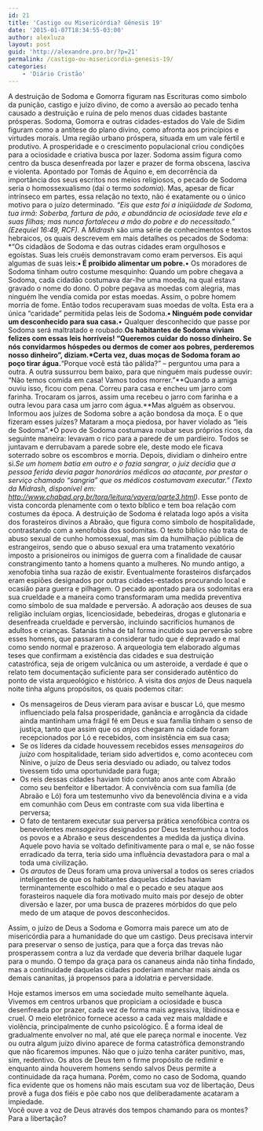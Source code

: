 ```yaml
---
id: 21
title: 'Castigo ou Misericórdia? Gênesis 19'
date: '2015-01-07T18:34:55-03:00'
author: alexluza
layout: post
guid: 'http://alexandre.pro.br/?p=21'
permalink: /castigo-ou-misericordia-genesis-19/
categories:
    - 'Diário Cristão'
---
```


A destruição de Sodoma e Gomorra figuram nas Escrituras como simbolo da punição, castigo e juízo divino, de como a aversão ao pecado tenha causado a destruição e ruína de pelo menos duas cidades bastante prósperas. Sodoma, Gomorra e outras cidades-estados do Vale de Sidim figuram como a antítese do plano divino, como afronta aos princípios e virtudes morais. Uma região urbano próspera, situada em um vale fértil e produtivo. A prosperidade e o crescimento populacional criou condições para a ociosidade e criativa busca por lazer. Sodoma assim figura como centro da busca desenfreada por lazer e prazer de forma obscena, lasciva e violenta. Apontado por Tomás de Áquino e, em decorrência da importância dos seus escritos nos meios religiosos, o pecado de Sodoma seria o homossexualismo (daí o termo *sodomia*). Mas, apesar de ficar intrínseco em partes, essa relação no texto, não é exatamente ou o único motivo para o juízo determinado. *“Eis que esta foi a iniqüidade de Sodoma, tua irmã: Soberba, fartura de pão, e abundância de ociosidade teve ela e suas filhas; mas nunca fortaleceu a mão do pobre e do necessitado.” (Ezequiel 16:49, RCF)*. A *Midrash* são uma série de conhecimentos e textos hebraicos, os quais descrevem em mais detalhes os pecados de Sodoma: *“Os cidadãos de Sodoma e das outras cidades eram orgulhosos e egoístas. Suas leis cruéis demonstravam como eram perversos. Eis aqui algumas de suas leis:**• É proibido alimentar um pobre.**• Os moradores de Sodoma tinham outro costume mesquinho: Quando um pobre chegava a Sodoma, cada cidadão costumava dar-lhe uma moeda, na qual estava gravado o nome do dono. O pobre pegava as moedas com alegria, mas ninguém lhe vendia comida por estas moedas. Assim, o pobre homem morria de fome. Então todos recuperavam suas moedas de volta. Esta era a única “caridade” permitida pelas leis de Sodoma.**• Ninguém pode convidar um desconhecido para sua casa.**• Qualquer desconhecido que passe por Sodoma será maltratado e roubado.**Os habitantes de Sodoma viviam felizes com essas leis horríveis! “Queremos cuidar do nosso dinheiro. Se nós convidarmos hóspedes ou dermos de comer aos pobres, perderemos nosso dinheiro”, diziam.*Certa vez, duas moças de Sodoma foram ao poço tirar água.**“Porque você está tão pálida?” – perguntou uma para a outra. A outra sussurrou bem baixo, para que ninguém mais pudesse ouvir: “Não temos comida em casa! Vamos todos morrer.”**Quando a amiga ouviu isso, ficou com pena. Correu para casa e encheu um jarro com farinha. Trocaram os jarros, assim uma recebeu o jarro com farinha e a outra levou para casa um jarro com água.**Mas alguém as observou. Informou aos juízes de Sodoma sobre a ação bondosa da moça. E o que fizeram esses juízes? Mataram a moça piedosa, por haver violado as “leis de Sodoma”.*O povo de Sodoma costumava roubar seus próprios ricos, da seguinte maneira: levavam o rico para a parede de um pardieiro. Todos se juntavam e derrubavam a parede sobre ele, deste modo ele ficava soterrado sobre os escombros e morria. Depois, dividiam o dinheiro entre si.*Se um homem batia em outro e o fazia sangrar, o juiz decidia que a pessoa ferida devia pagar honorários médicos ao atacante, por prestar o serviço chamado “sangria” que os médicos costumavam executar.” (Texto da Midrash, disponível em: http://www.chabad.org.br/tora/leitura/vayera/parte3.html)*. Esse ponto de vista concorda plenamente com o texto bíblico e tem boa relação com costumes da época. A destruição de Sodoma é relatada logo após a visita dos forasteiros divinos a Abraão, que figura como símbolo de hospitalidade, contrastando com a xenofobia dos sodomitas. O texto bíblico não trata de abuso sexual de cunho homossexual, mas sim da humilhação pública de estrangeiros, sendo que o abuso sexual era uma tratamento vexatório imposto a prisioneiros ou inimigos de guerra com a finalidade de causar constrangimento tanto a homens quanto a mulheres. No mundo antigo, a xenofobia tinha sua razão de existir. Eventualmente forasteiros disfarçados eram espiões designados por outras cidades-estados procurando local e ocasião para guerra e pilhagem. O pecado apontado para os sodomitas era sua crueldade e a maneira como transformaram uma medida preventiva como símbolo de sua maldade e perversão. A adoração aos deuses de sua religião incluíam orgias, licenciosidade, bebedeiras, drogas e glutonaria e desenfreada crueldade e perversão, incluindo sacrifícios humanos de adultos e crianças. Satanás tinha de tal forma incutido sua perversão sobre esses homens, que passaram a considerar tudo que é depravado e mal como sendo normal e prazeroso. A arqueologia tem elaborado algumas teses que confirmam a existência das cidades e sua destruição catastrófica, seja de origem vulcânica ou um asteroide, a verdade é que o relato tem documentação suficiente para ser considerado autêntico do ponto de vista arqueológico e histórico. A visita dos *anjos* de Deus naquela noite tinha alguns propósitos, os quais podemos citar:

- Os mensageiros de Deus vieram para avisar e buscar Ló, que mesmo influenciado pela falsa prosperidade, ganância e arrogância da cidade ainda mantinham uma frágil fé em Deus e sua família tinham o senso de justiça, tanto que assim que os *anjos* chegaram na cidade foram recepcionados por Ló e recebidos, com insistência em sua casa;
- Se os líderes da cidade houvessem recebidos esses *mensageiros do juízo* com hospitalidade, teriam sido advertidos e, como aconteceu com Nínive, o juízo de Deus seria desviado ou adiado, ou talvez todos tivessem tido uma oportunidade para fuga;
- Os reis dessas cidades haviam tido contato anos ante com Abraão como seu benfeitor e libertador. A convivência com sua família (de Abraão e Ló) fora um testemunho vivo da benevolência divina e a vida em comunhão com Deus em contraste com sua vida libertina e perversa;
- O fato de tentarem executar sua perversa prática xenofóbica contra os benevolentes *mensageiros* designados por Deus testemunhou a todos os povos e a Abraão e seus descendentes a medida da justiça divina. Aquele povo havia se voltado definitivamente para o mal e, se não fosse erradicado da terra, teria sido uma influência devastadora para o mal a toda uma civilização.
- Os *arautos* de Deus foram uma prova universal a todos os seres criados inteligentes de que os habitantes daquelas cidades haviam terminantemente escolhido o mal e o pecado e seu ataque aos forasteiros naquele dia fora motivado muito mais por desejo de obter diversão e lazer, por uma busca de prazeres mórbidos do que pelo medo de um ataque de povos desconhecidos.

Assim, o juízo de Deus a Sodoma e Gomorra mais parece um ato de misericórdia para a humanidade do que um castigo. Deus precisava intervir para preservar o senso de justiça, para que a força das trevas não prosperassem contra a luz da verdade que deveria brilhar daquele lugar para o mundo. O tempo da graça para os cananeus ainda não tinha findado, mas a continuidade daquelas cidades poderiam manchar mais ainda os demais cananitas, já propensos para a idolatria e perversidade. <div>Hoje estamos imersos em uma sociedade muito semelhante àquela. Vivemos em centros urbanos que propiciam a ociosidade e busca desenfreada por prazer, cada vez de forma mais agressiva, libidinosa e cruel. O meio eletrônico fornece acesso a cada vez mais maldade e violência, principalmente de cunho psicológico. É a forma ideal de gradualmente envolver no mal, até que ele pareça normal e inocente. Vez ou outra algum juízo divino aparece de forma catastrófica demonstrando que não ficaremos impunes. Não que o juízo tenha caráter punitivo, mas, sim, redentivo. Os atos de Deus tem o firme propósito de redimir e enquanto ainda houverem homens sendo salvos Deus permite a continuidade da raça humana. Porém, como no caso de Sodoma, quando fica evidente que os homens não mais escutam sua voz de libertação, Deus provê a fuga dos fiéis e põe cabo nos que deliberadamente acataram a impiedade.</div><div>Você ouve a voz de Deus através dos tempos chamando para os montes? Para a libertação?</div>